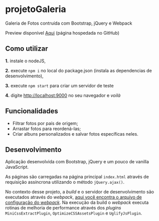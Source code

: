 # projetoGaleria

Galeria de Fotos contruída com Bootstrap, jQuery e Webpack

Preview disponível [Aqui](https://italobarretto.github.io/projetoGaleriaBuild/) (página hospedada no GitHub)

## Como utilizar

**1.** instale o nodeJS,

**2.** execute `npm i` no local do package.json (instala as dependencias de desenvolvimento),

**3.** execute `npm start` para criar um servidor de teste

**4.** digite [http://localhost:9000](http://localhost:9000) no seu navegador e *voilà*

## Funcionalidades

- Filtrar fotos por país de origem;
- Arrastar fotos para reordená-las;
- Criar albuns personalizados e salvar fotos específicas neles.

## Desenvolvimento

Aplicação desenvolvida com Bootstrap, jQuery e um pouco de vanilla JavaScript.

As páginas são carregadas na página principal `index.html` através de requisição assíncrona utilizando o método `jQuery.ajax()`.

No contexto desse projeto, a *build* e o servidor de desenvolvimento são executados através do *webpack*, [aqui você encontra o arquivo de configuração do *webpack*](./webpack.config.js). Na execução da build o *webpack* executa rotinas de melhoria de performance através dos *plugins* `MiniCssExtractPlugin`, `OptimizeCSSAssetsPlugin` e `UglifyJsPlugin`.
